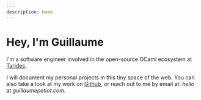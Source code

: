 ```yaml
---
description: home
---
```


# Hey, I'm Guillaume

I'm a software engineer involved in the open-source OCaml ecosystem at [Tarides](http://www.tarides.com).

I will document my personal projects in this tiny space of the web.
You can also take a look at my work on [Github](https://github.com/gpetiot/), or reach out to me by email at: <i>hello</i> at <i>guillaumepetiot.com</i>.
